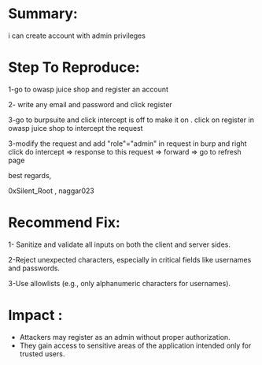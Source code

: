 # Summary:

i can create account with admin privileges 

# Step To Reproduce:

1-go to owasp juice shop and register an account 

2- write any email and password and click register

3-go to burpsuite and click intercept is off  to make it on . click on register in owasp juice shop to intercept the request 

3-modify the request and add "role"="admin" in request in burp and right click  do intercept => response to this request => forward => go to refresh page 


best regards,

0xSilent_Root , naggar023

# Recommend Fix:

1- Sanitize and validate all inputs on both the client and server sides.

2-Reject unexpected characters, especially in critical fields like usernames and passwords.

3-Use allowlists (e.g., only alphanumeric characters for usernames).

# Impact :

- Attackers may register as an admin without proper authorization.
- They gain access to sensitive areas of the application intended only for trusted users.
